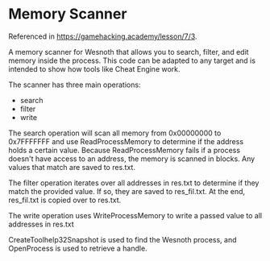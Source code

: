 # Memory Scanner
Referenced in https://gamehacking.academy/lesson/7/3.

A memory scanner for Wesnoth that allows you to search, filter, and edit memory inside the process. This code can be adapted to any target and is intended to show how tools like Cheat Engine work.

The scanner has three main operations:
- search
- filter
- write

The search operation will scan all memory from 0x00000000 to 0x7FFFFFFF and use ReadProcessMemory to determine if the address holds a certain value. Because ReadProcessMemory fails if a process doesn't have access to an address, the memory is scanned in blocks. Any values that match are saved to res.txt.

The filter operation iterates over all addresses in res.txt to determine if they match the provided value. If so, they are saved to res_fil.txt. At the end, res_fil.txt is copied over to res.txt.

The write operation uses WriteProcessMemory to write a passed value to all addresses in res.txt

CreateToolhelp32Snapshot is used to find the Wesnoth process, and OpenProcess is used to retrieve a handle.
